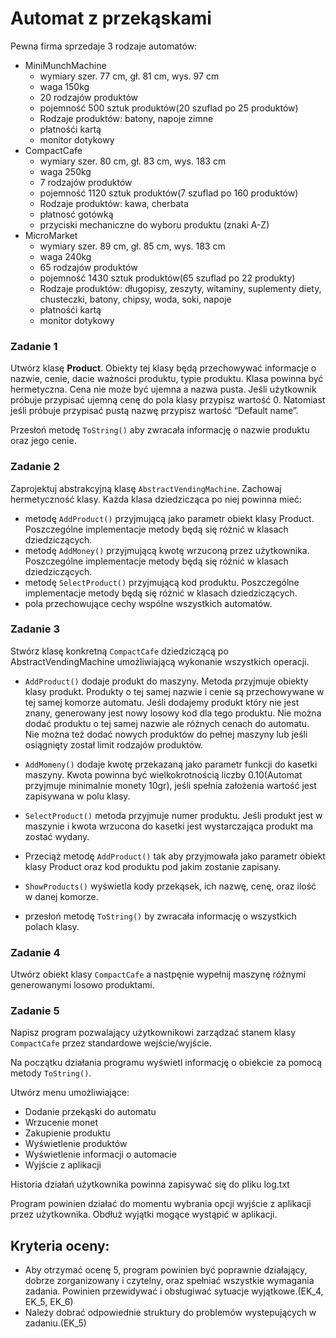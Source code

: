 # Automat z przekąskami
Pewna firma sprzedaje 3 rodzaje automatów:
- MiniMunchMachine
    - wymiary szer. 77 cm, gł. 81 cm, wys. 97 cm
    - waga 150kg
    - 20 rodzajów produktów
    - pojemność 500 sztuk produktów(20 szuflad po 25 produktów)
    - Rodzaje produktów: batony, napoje zimne
    - płatnośći kartą
    - monitor dotykowy
- CompactCafe
    - wymiary szer. 80 cm, gł. 83 cm, wys. 183 cm
    - waga 250kg
    - 7 rodzajów produktów
    - pojemność 1120 sztuk produktów(7 szuflad po 160 produktów)
    - Rodzaje produktów: kawa, cherbata
    - płatnosć gotówką
    - przyciski mechaniczne do wyboru produktu (znaki A-Z)
- MicroMarket
    - wymiary szer. 89 cm, gł. 85 cm, wys. 183 cm
    - waga 240kg
    - 65 rodzajów produktów
    - pojemność 1430 sztuk produktów(65 szuflad po 22 produkty)
    - Rodzaje produktów: długopisy, zeszyty, witaminy, suplementy diety, chusteczki, batony, chipsy, woda, soki, napoje
    - płatnośći kartą
    - monitor dotykowy

### Zadanie 1
Utwórz klasę **Product**. Obiekty tej klasy będą przechowywać informacje o nazwie, cenie, dacie ważności produktu, typie produktu. Klasa powinna być hermetyczna. Cena nie może być ujemna a nazwa pusta. Jeśli użytkownik próbuje przypisać ujemną cenę do pola klasy przypisz wartość 0. Natomiast jeśli próbuje przypisać pustą nazwę przypisz wartość “Default name”.

Przesłoń metodę `ToString()` aby zwracała informację o nazwie produktu oraz jego cenie.

### Zadanie 2

Zaprojektuj abstrakcyjną klasę `AbstractVendingMachine`. Zachowaj hermetyczność klasy.
Każda klasa dziedzicząca po niej powinna mieć:
- metodę `AddProduct()` przyjmującą jako parametr obiekt klasy Product. Poszczególne implementacje metody będą się różnić w klasach dziedziczących.
- metodę `AddMoney()` przyjmującą kwotę wrzuconą przez użytkownika. Poszczególne implementacje metody będą się różnić w klasach dziedziczących.
- metodę `SelectProduct()` przyjmującą kod produktu. Poszczególne implementacje metody będą się różnić w klasach dziedziczących.
- pola przechowujące cechy wspólne wszystkich automatów.


### Zadanie 3

Stwórz klasę konkretną `CompactCafe` dziedziczącą po AbstractVendingMachine umożliwiającą wykonanie wszystkich operacji.

- `AddProduct()` dodaje produkt do maszyny. Metoda przyjmuje obiekty klasy produkt. Produkty o tej samej nazwie i cenie są przechowywane w tej samej komorze automatu. Jeśli dodajemy produkt który nie jest znany, generowany jest nowy losowy kod dla tego produktu.  Nie można dodać produktu o tej samej nazwie ale różnych cenach do automatu. Nie można też dodać nowych produktów do pełnej maszyny lub jeśli osiągnięty został limit rodzajów produktów.

- `AddMomeny()` dodaje kwotę przekazaną jako parametr funkcji do kasetki maszyny. Kwota powinna być wielkokrotnością liczby 0.10(Automat przyjmuje minimalnie monety 10gr), jeśli spełnia założenia wartość jest zapisywana w polu klasy.

- `SelectProduct()` metoda przyjmuje numer produktu. Jeśli produkt jest w maszynie i kwota wrzucona do kasetki jest wystarczająca produkt ma zostać wydany.

- Przeciąż metodę `AddProduct()` tak aby przyjmowała jako parametr obiekt klasy Product oraz kod produktu pod jakim zostanie zapisany.

- `ShowProducts()` wyświetla kody przekąsek, ich nazwę, cenę, oraz ilość w danej komorze.

- przesłoń metodę `ToString()` by zwracała informację o wszystkich polach klasy.

### Zadanie 4

Utwórz obiekt klasy `CompactCafe` a nastpęnie wypełnij maszynę różnymi generowanymi losowo produktami. 

### Zadanie 5
Napisz program pozwalający użytkownikowi zarządzać stanem klasy `CompactCafe` przez standardowe wejście/wyjście.

Na początku działania programu wyświetl informację o obiekcie za pomocą metody `ToString()`.

Utwórz menu umożliwiające:
- Dodanie przekąski do automatu
- Wrzucenie monet
- Zakupienie produktu
- Wyświetlenie produktów
- Wyświetlenie informacji o automacie
- Wyjście z aplikacji

Historia działań użytkownika powinna zapisywać się do pliku log.txt

Program powinien działać do momentu wybrania opcji wyjście z aplikacji przez użytkownika. Obdłuż wyjątki mogące wystąpić w aplikacji.

## Kryteria oceny:
- Aby otrzymać ocenę 5, program powinien być poprawnie działający, dobrze zorganizowany i czytelny, oraz spełniać wszystkie wymagania zadania. Powinien przewidywać i obsługiwać sytuacje wyjątkowe.(EK_4, EK_5, EK_6)
- Należy dobrać odpowiednie struktury do problemów wystepujących w zadaniu.(EK_5)






